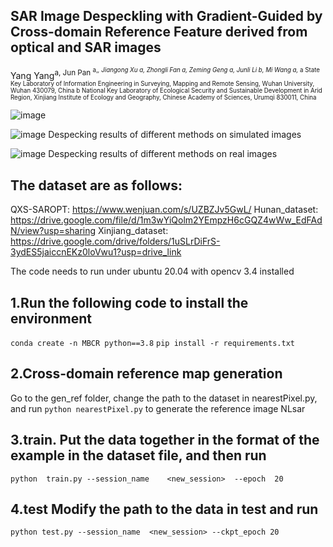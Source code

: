 ## SAR Image Despeckling with Gradient-Guided by Cross-domain Reference Feature derived from optical and SAR images
Yang Yang<sup>a, Jun Pan <sup>a,*, Jiangong Xu a, Zhongli Fan a, Zeming Geng a, Junli Li b, Mi Wang a,*
a State Key Laboratory of Information Engineering in Surveying, Mapping and Remote Sensing, Wuhan University, Wuhan 430079, China
b National Key Laboratory of Ecological Security and Sustainable Development in Arid Region, Xinjiang Institute of Ecology and Geography, Chinese Academy of Sciences, Urumqi 830011, China

![image](https://github.com/user-attachments/assets/151e8a5d-ce42-4028-adfc-4e6641f7c9df)

![image](https://github.com/user-attachments/assets/bc0fe0a3-8f5a-4456-8289-c57f8e224bd6)
Despecking results of different methods on simulated images

![image](https://github.com/user-attachments/assets/1d8b3b03-995c-4858-ae51-2e7ff623985e)
Despecking results of different methods on real images

## The dataset are as follows:
QXS-SAROPT: https://www.wenjuan.com/s/UZBZJv5GwL/
Hunan_dataset: https://drive.google.com/file/d/1m3wYiQolm2YEmpzH6cGQZ4wWw_EdFAdN/view?usp=sharing
Xinjiang_dataset: https://drive.google.com/drive/folders/1uSLrDiFrS-3ydES5jaiccnEKz0loVwu1?usp=drive_link


The code needs to run under ubuntu 20.04 with opencv 3.4 installed
## 1.Run the following code to install the environment

`conda create -n MBCR python==3.8`
`pip install -r requirements.txt`

## 2.Cross-domain reference map generation
Go to the gen_ref folder, change the path to the dataset in nearestPixel.py, and run `python nearestPixel.py` to generate the reference image NLsar

## 3.train.  Put the data together in the format of the example in the dataset file, and then run

`python  train.py --session_name    <new_session>  --epoch  20 `

## 4.test Modify the path to the data in test and run

`python test.py --session_name  <new_session> --ckpt_epoch 20`

